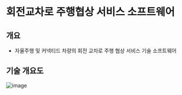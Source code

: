 # 회전교차로 주행협상 서비스 소프트웨어
## 개요
- 자율주행 및 커넥티드 차량의 회전 교차로 주행 협상 서비스 기술 소프트웨어


## 기술 개요도
![image](https://github.com/user-attachments/assets/cd5d15f9-9b1e-43d1-9db7-7efaa2d7b2c0)

